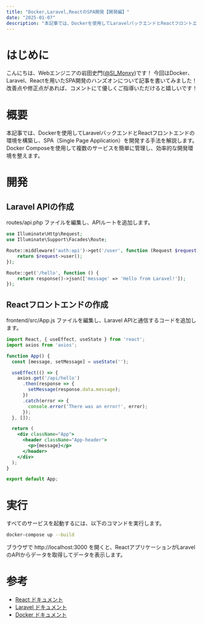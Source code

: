 ```yaml
---
title: "Docker,Laravel,ReactのSPA開発【開発編】"
date: "2025-01-07"
description: "本記事では、Dockerを使用してLaravelバックエンドとReactフロントエンドの環境を構築し、SPA（Single Page Application）を開発する手法を解説します。Docker Composeを使用して複数のサービスを簡単に管理し、効率的な開発環境を整えます。"
---
```


# はじめに
こんにちは、Webエンジニアの岩田史門([@SI_Monxy](https://x.com/SI_Monxy))です！
今回はDocker、Laravel、Reactを用いたSPA開発のハンズオンについて記事を書いてみました！
改善点や修正点があれば、コメントにて優しくご指導いただけると嬉しいです！

# 概要
本記事では、Dockerを使用してLaravelバックエンドとReactフロントエンドの環境を構築し、SPA（Single Page Application）を開発する手法を解説します。Docker Composeを使用して複数のサービスを簡単に管理し、効率的な開発環境を整えます。

# 開発
## Laravel APIの作成
routes/api.php ファイルを編集し、APIルートを追加します。

``` php
use Illuminate\Http\Request;
use Illuminate\Support\Facades\Route;

Route::middleware('auth:api')->get('/user', function (Request $request) {
    return $request->user();
});

Route::get('/hello', function () {
    return response()->json(['message' => 'Hello from Laravel!']);
});
```

## Reactフロントエンドの作成
frontend/src/App.js ファイルを編集し、Laravel APIと通信するコードを追加します。

``` jsx
import React, { useEffect, useState } from 'react';
import axios from 'axios';

function App() {
  const [message, setMessage] = useState('');

  useEffect(() => {
    axios.get('/api/hello')
      .then(response => {
        setMessage(response.data.message);
      })
      .catch(error => {
        console.error('There was an error!', error);
      });
  }, []);

  return (
    <div className="App">
      <header className="App-header">
        <p>{message}</p>
      </header>
    </div>
  );
}

export default App;
```

# 実行
すべてのサービスを起動するには、以下のコマンドを実行します。

``` bash
docker-compose up --build
```

ブラウザで http://localhost:3000 を開くと、ReactアプリケーションがLaravelのAPIからデータを取得してデータを表示します。

# 参考
- [React ドキュメント](https://ja.react.dev/)
- [Laravel ドキュメント](https://laravel.com/docs/11.x)
- [Docker ドキュメント](https://www.docker.com/)